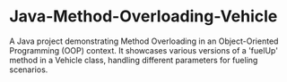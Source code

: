 # Java-Method-Overloading-Vehicle
A Java project demonstrating Method Overloading in an Object-Oriented Programming (OOP) context. It showcases various versions of a 'fuelUp' method in a Vehicle class, handling different parameters for fueling scenarios.
